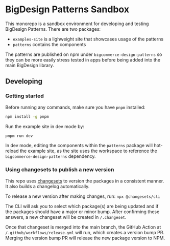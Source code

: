 # BigDesign Patterns Sandbox

This monorepo is a sandbox environment for developing and testing BigDesign Patterns. There are two packages:
- `examples-site` is a lighweight site that showcases usage of the patterns
- `patterns` contains the components

The patterns are published on npm under `bigcommerce-design-patterns` so they can be more easily stress tested in apps before being added into the main BigDesign library.

## Developing

### Getting started

Before running any commands, make sure you have `pnpm` installed:

```sh
npm install -g pnpm
```

Run the example site in dev mode by:
```sh
pnpm run dev
```

In dev mode, editing the components within the `patterns` package will hot-reload the example site, as the site uses the workspace to reference the `bigcommerce-design-patterns` dependency.

### Using changesets to publish a new version

This repo uses [changesets](https://github.com/changesets/changesets) to version the packages in a consistent manner. It also builds a changelog automatically.

To release a new version after making changes, run:
`npx @changesets/cli`

The CLI will ask you to select which package(s) are being updated and if the packages should have a major or minor bump. After confirming these answers, a new changeset will be created in `/.changeset`.

Once that changeset is merged into the main branch, the GitHub Action at `/.github/workflows/release.yml` will run, which creates a version bump PR.
Merging the version bump PR will release the new package version to NPM.
